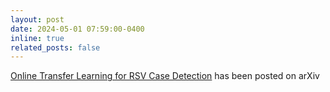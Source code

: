 ```yaml
---
layout: post
date: 2024-05-01 07:59:00-0400
inline: true
related_posts: false
---
```

<a href= "https://arxiv.org/abs/2402.01987">Online Transfer Learning for RSV Case Detection</a> has been posted on arXiv